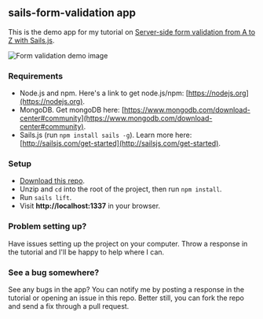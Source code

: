 ## sails-form-validation app

This is the demo app for my tutorial on [Server-side form validation from A to Z with Sails.js](https://blog.devcenter.co/server-side-form-validation-from-a-to-z-with-sails-js-db2755cd2e56).

![Form validation demo image](demo-image)

### Requirements
- Node.js and npm. Here's a link to get node.js/npm: [https://nodejs.org](https://nodejs.org).
- MongoDB. Get mongoDB here: [https://www.mongodb.com/download-center#community](https://www.mongodb.com/download-center#community).
- Sails.js (run `npm install sails -g`). Learn more here: [http://sailsjs.com/get-started](http://sailsjs.com/get-started).

### Setup
- [Download this repo](https://github.com/nicholaskajoh/sails-form-validation/archive/master.zip).
- Unzip and `cd` into the root of the project, then run `npm install`.
- Run `sails lift`.
- Visit **http://localhost:1337** in your browser.

### Problem setting up?
Have issues setting up the project on your computer. Throw a response in the tutorial and I'll be happy to help where I can.

### See a bug somewhere?
See any bugs in the app? You can notify me by posting a response in the tutorial or opening an issue in this repo. Better still, you can fork the repo and send a fix through a pull request.

[demo-image]: assets/images/demo-image.png "Form validation demo"